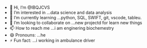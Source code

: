 - 👋 Hi, I’m @IBQJCVS
- 👀 I’m interested in ...data science and data analysis
- 🌱 I’m currently learning ...python, SQL, SWIFT, git, vscode, tableu.
- 💞️ I’m looking to collaborate on ...new projectd for learn new things
- 📫 How to reach me ...i am enginering biochemestry
- 😄 Pronouns: ...he
- ⚡ Fun fact: ...i working in ambulance driver

<!---
IBQJCVS/IBQJCVS is a ✨ special ✨ repository because its `README.md` (this file) appears on your GitHub profile.
You can click the Preview link to take a look at your changes.
--->
